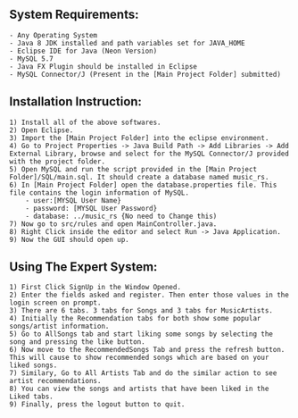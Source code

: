 System Requirements:
--------------------
	- Any Operating System
	- Java 8 JDK installed and path variables set for JAVA_HOME
	- Eclipse IDE for Java (Neon Version)
	- MySQL 5.7 
	- Java FX Plugin should be installed in Eclipse
	- MySQL Connector/J (Present in the [Main Project Folder] submitted)

Installation Instruction:
-------------------------
	1) Install all of the above softwares.
	2) Open Eclipse.
	3) Import the [Main Project Folder] into the eclipse environment.
	4) Go to Project Properties -> Java Build Path -> Add Libraries -> Add External Library, browse and select for the MySQL Connector/J provided with the project folder.
	5) Open MySQL and run the script provided in the [Main Project Folder]/SQL/main.sql. It should create a database named music_rs.
	6) In [Main Project Folder] open the database.properties file. This file contains the login information of MySQL. 
		- user:[MYSQL User Name}
		- password: [MYSQL User Password}
		- database: ../music_rs {No need to Change this)
	7) Now go to src/rules and open MainController.java.
	8) Right Click inside the editor and select Run -> Java Application.
	9) Now the GUI should open up.

Using The Expert System:
------------------------
	1) First Click SignUp in the Window Opened.
	2) Enter the fields asked and register. Then enter those values in the login screen on prompt.
	3) There are 6 tabs. 3 tabs for Songs and 3 tabs for MusicArtists.
	4) Initially the Recommendation tabs for both show some popular songs/artist information.
	5) Go to AllSongs tab and start liking some songs by selecting the song and pressing the like button.
	6) Now move to the RecommendedSongs Tab and press the refresh button. This will cause to show recommended songs which are based on your liked songs.
	7) Similary, Go to All Artists Tab and do the similar action to see artist recommendations.
	8) You can view the songs and artists that have been liked in the Liked tabs.
	9) Finally, press the logout button to quit.
